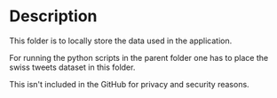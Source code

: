 # Description

This folder is to locally store the data used in the application.

For running the python scripts in the parent folder one has to place the swiss tweets dataset in this folder.

This isn't included in the GitHub for privacy and security reasons.
